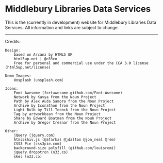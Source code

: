 # Middlebury Libraries Data Services

This is the (currently in development) website for Middlebury Libraries Data Services. All information and links are subject to change. 

_______________________

Credits:

	Design: 
		based on Arcana by HTML5 UP
		html5up.net | @n33co
		Free for personal and commercial use under the CCA 3.0 license (html5up.net/license)

	Demo Images:
		Unsplash (unsplash.com)

	Icons:
		Font Awesome (fortawesome.github.com/Font-Awesome)
		Network by Kavya from the Noun Project
		Path by Alex Auda Samora from the Noun Project
		Archive by Iconathon from the Noun Project
		Light Bulb by Till Teenck from the Noun Project
		Tag by artworkbean from the Noun Project
		Share by Edward Boatman from the Noun Project
		Archive by Gregor Cresnar from the Noun Project

	Other:
		jQuery (jquery.com)
		html5shiv.js (@afarkas @jdalton @jon_neal @rem)
		CSS3 Pie (css3pie.com)
		background-size polyfill (github.com/louisremi)
		jquery.dropotron (n33.co)
		skel (n33.co)

